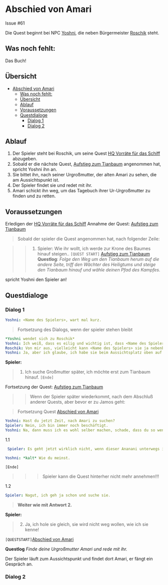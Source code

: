 # Abschied von Amari

Issue #61

Die Quest beginnt bei NPC [Yoshni](#yoshni), die neben Bürgermeister [Roschik](#roschik) steht.

## Was noch fehlt:

Das Buch!

## Übersicht 

- [Abschied von Amari](#abschied-von-amari)
  - [Was noch fehlt:](#was-noch-fehlt)
  - [Übersicht](#%C3%BCbersicht)
  - [Ablauf](#ablauf)
  - [Voraussetzungen](#voraussetzungen)
  - [Questdialoge](#questdialoge)
    - [Dialog 1](#dialog-1)
    - [Dialog 2](#dialog-2)

## Ablauf

1. Der Spieler steht bei Roschik, um seine Quest [HQ Vorräte für das Schiff](../2-vorraete-fuer-das-schiff/README.md) abzugeben.
2. Sobald er die nächste Quest, [Aufstieg zum Tianbaum](../3-aufstieg-zum-tianbaum/README.md) angenommen hat, spricht Yoshni ihn an.
3. Sie bittet ihn, nach seiner Urgroßmutter, der alten Amari zu sehen, die am Aussichtspunkt ist.
4. Der Spieler findet sie und redet mit ihr.
5. Amari schickt ihn weg, um das Tagebuch ihrer Ur-Urgroßmutter zu finden und zu retten. 

## Voraussetzungen

Erledigen der [HQ Vorräte für das Schiff](../2-vorraete-fuer-das-schiff/README.md)
Annahme der Quest: [Aufstieg zum Tianbaum](../3-aufstieg-zum-tianbaum/README.md)

> Sobald der spieler die Quest angenommen hat, nach folgender Zeile:

> > 1. Spieler: Wie ihr wollt, ich werde zur Krone des Baumes hinauf steigen.. `[QUEST START]` [Aufstieg zum Tianbaum](#aufstieg-zum-tianbaum)  
**Questlog**: *Folge den Weg um den Tianbaum herum auf die andere Seite, triff den Wächter des Heiligtums und steige den Tianbaum hinauf und wähle deinen Pfad des Kampfes.*

spricht Yoshni den Spieler an! 

## Questdialoge

### Dialog 1

```yml
Yoshni: <Name des Spielers>, wart mal kurz. 
```

> Fortsetzung des Dialogs, wenn der spieler stehen bleibt

```yml
*Yoshni wendet sich zu Roschik*
Yoshni: Ich weiß, dass es eilig und wichtig ist, dass <Name des Spielers> zum Tianbaum hinaufsteigt, aber ich mache mir Sorgen um Amari. Könnte er sie nicht vorher suchen, sie braucht doch länger als wir, bis sie zum Schiff kommt und sie ist schießlich seine Urgroßmutter. 
Roschik: Von mir aus, vielleicht kann <Name des Spielers> sie ja nebenbei suchen, ihr Haus liegt ja am Weg. 
Yoshni: Ja, aber ich glaube, ich habe sie beim Aussichtsplatz oben auf der Klippe gesehen, vielleicht schaust du da erst nach, <Name des Spielers>.
```
**Spieler:**

> 1. Ich suche Großmutter später, ich möchte erst zum Tianbaum hinauf.  `[Ende]`

Fortsetzung der Quest: [Aufstieg zum Tianbaum](../3-aufstieg-zum-tianbaum/README.md)

 

>> Wenn der Spieler später wiederkommt, nach dem Abschluß anderer Quests, aber bevor er zu Jamos geht:

> Fortsetzung Quest [Abschied von Amari](#abschied-von-amari)

```yml
Yoshni: Hast du jetzt Zeit, nach Amari zu suchen?
Spieler: Nein, ich bin immer noch beschäftigt.
Yoshni: Na, dann muss ich es wohl selber machen, schade, dass du so wenig für deine Großmutter übrig hast.
``` 


1.1
```yml
 Spieler: Es geht jetzt wirklich nicht, wenn dieser Ananani unterwegs ist, Großmutter schafft das schon alleine.

Yoshni: *kalt* Wie du meinst.
```

`[Ende]`

>>> Spieler kann die Quest hinterher nicht mehr annehmen!!!

1.2

```yml
Spieler: Nagut, ich geh ja schon und suche sie. 
```

>**Weiter wie mit Antwort 2.** 


**Spieler:**

> 2. Ja, ich hole sie gleich, sie wird nicht weg wollen, wie ich sie kenne!

`[QUESTSTART]`[Abschied von Amari](#abschied-von-amari)

**Questlog**  *Finde deine Urgroßmutter Amari und rede mit ihr.*

Der Spieler läuft zum Aussichtspunkt und findet dort Amari, er fängt ein Gespräch an. 

### Dialog 2



